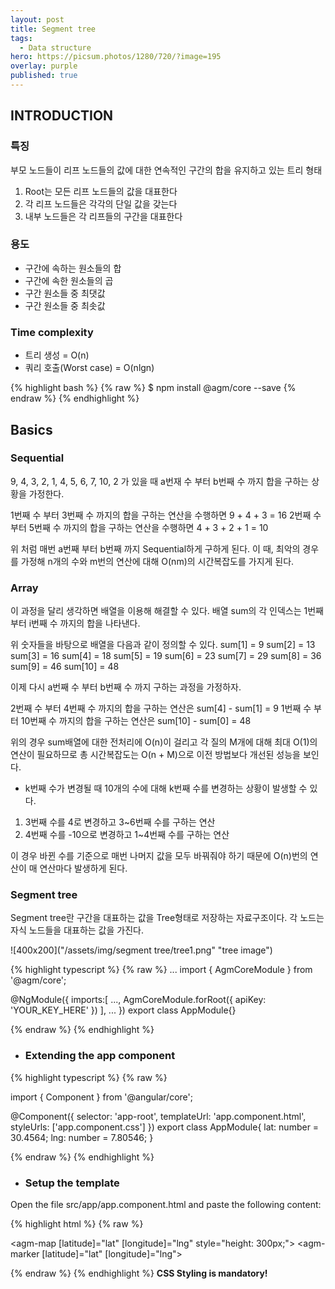 ```yaml
---
layout: post
title: Segment tree
tags:
  - Data structure
hero: https://picsum.photos/1280/720/?image=195
overlay: purple
published: true
---
```


## INTRODUCTION
### 특징
부모 노드들이 리프 노드들의 값에 대한 연속적인 구간의 합을 유지하고 있는 트리 형태
1. Root는 모든 리프 노드들의 값을 대표한다
2. 각 리프 노드들은 각각의 단일 값을 갖는다
3. 내부 노드들은 각 리프들의 구간을 대표한다

### 용도
- 구간에 속하는 원소들의 합
- 구간에 속한 원소들의 곱
- 구간 원소들 중 최댓값
- 구간 원소들 중 최솟값

### Time complexity
* 트리 생성 = O(n)
* 쿼리 호출(Worst case) = O(nlgn)

{% highlight bash %}
{% raw %}
$ npm install @agm/core --save
{% endraw %}
{% endhighlight %}

  
  
## Basics
### Sequential
9, 4, 3, 2, 1, 4, 5, 6, 7, 10, 2 가 있을 때 a번재 수 부터 b번째 수 까지 합을 구하는 상황을 가정한다.

1번째 수 부터 3번째 수 까지의 합을 구하는 연산을 수행하면
9 + 4 + 3 = 16
2번째 수 부터 5번째 수 까지의 합을 구하는 연산을 수행하면
4 + 3 + 2 + 1 = 10

위 처럼 매번 a번째 부터 b번째 까지 Sequential하게 구하게 된다.
이 때, 최악의 경우를 가정해 n개의 수와 m번의 연산에 대해 O(nm)의 시간복잡도를 가지게 된다.

### Array
이 과정을 달리 생각하면 배열을 이용해 해결할 수 있다.
배열 sum의 각 인덱스는 1번째 부터 i번째 수 까지의 합을 나타낸다.

위 숫자들을 바탕으로 배열을 다음과 같이 정의할 수 있다.
sum[1] = 9      sum[2] = 13
sum[3] = 16     sum[4] = 18
sum[5] = 19     sum[6] = 23
sum[7] = 29     sum[8] = 36
sum[9] = 46     sum[10] = 48

이제 다시 a번째 수 부터 b번째 수 까지 구하는 과정을 가정하자.

2번째 수 부터 4번째 수 까지의 합을 구하는 연산은
sum[4] - sum[1] = 9
1번째 수 부터 10번째 수 까지의 합을 구하는 연산은
sum[10] - sum[0] = 48

위의 경우 sum배열에 대한 전처리에 O(n)이 걸리고 각 질의 M개에 대해 최대 O(1)의 연산이 필요하므로 총 시간복잡도는 O(n + M)으로 이전 방법보다 개선된 성능을 보인다.

* k번째 수가 변경될 때
10개의 수에 대해 k번째 수를 변경하는 상황이 발생할 수 있다.
1. 3번째 수를 4로 변경하고 3~6번째 수를 구하는 연산
2. 4번째 수를 -10으로 변경하고 1~4번째 수를 구하는 연산

이 경우 바뀐 수를 기준으로 매번 나머지 값을 모두 바꿔줘야 하기 때문에 O(n)번의 연산이 매 연산마다 발생하게 된다.

### Segment tree
Segment tree란 구간을 대표하는 값을 Tree형태로 저장하는 자료구조이다.
각 노드는 자식 노드들을 대표하는 값을 가진다.

![400x200]("/assets/img/segment tree/tree1.png" "tree image")

{% highlight typescript %}
{% raw %}
...
import { AgmCoreModule } from '@agm/core';

@NgModule({
imports:[
  ...,
  AgmCoreModule.forRoot({
    apiKey: 'YOUR_KEY_HERE'
  })
],
...
})
export class AppModule{}

{% endraw %}
{% endhighlight %}

  
  
+ ### Extending the app component

{% highlight typescript %}
{% raw %}

import { Component } from '@angular/core';

@Component({
selector: 'app-root',
templateUrl: 'app.component.html',
styleUrls: ['app.component.css']
})
export class AppModule{
lat: number = 30.4564;
lng: number = 7.80546;
}

{% endraw %}
{% endhighlight %}

  
  
+ ### Setup the template
Open the file src/app/app.component.html and paste the following content:

{% highlight html %}
{% raw %}

<agm-map [latitude]="lat" [longitude]="lng" style="height: 300px;">
  <agm-marker [latitude]="lat" [longitude]="lng"></agm-marker>
</agm-map>

{% endraw %}
{% endhighlight %}
**CSS Styling is mandatory!**
